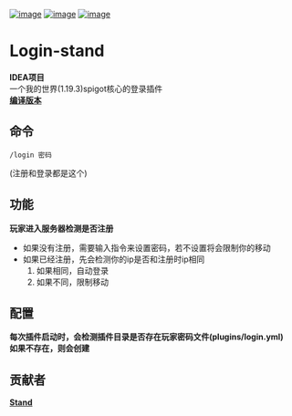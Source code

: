 [![image](https://img.shields.io/badge/bilibili-stand-orange.svg)](https://space.bilibili.com/382365750)
[![image](https://img.shields.io/badge/java-Minecraft--1.19.3-green.svg)](https://www.minecraft.net/)
[![image](https://img.shields.io/badge/java-Spigot--1.19.3-blue.svg)](https://www.spigotmc.org/)
# Login-stand
**IDEA项目**  
一个我的世界(1.19.3)spigot核心的登录插件  
[**编译版本**](https://github.com/stand114514/Spigot-Login-stand/releases/tag/plugin)

## 命令
    /login 密码
(注册和登录都是这个)

## 功能
**玩家进入服务器检测是否注册**
- 如果没有注册，需要输入指令来设置密码，若不设置将会限制你的移动
- 如果已经注册，先会检测你的ip是否和注册时ip相同
    1. 如果相同，自动登录
    2. 如果不同，限制移动

## 配置
**每次插件启动时，会检测插件目录是否存在玩家密码文件(plugins/login.yml)  
如果不存在，则会创建**

## 贡献者
[**Stand**](https://github.com/stand114514)
